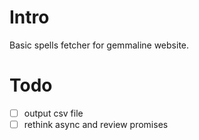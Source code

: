 # Intro

Basic spells fetcher for gemmaline website.

# Todo
- [ ] output csv file
- [ ] rethink async and review promises

